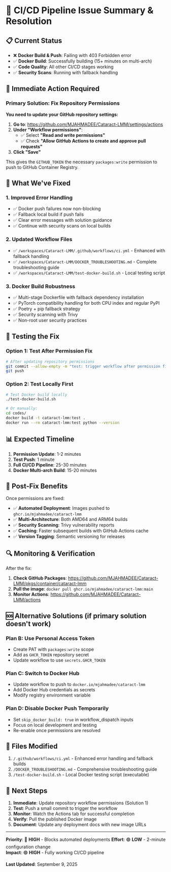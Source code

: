 # 🚨 CI/CD Pipeline Issue Summary & Resolution

## 📋 **Current Status**
- ❌ **Docker Build & Push**: Failing with 403 Forbidden error
- ✅ **Docker Build**: Successfully building (15+ minutes on multi-arch)
- ✅ **Code Quality**: All other CI/CD stages working
- ✅ **Security Scans**: Running with fallback handling

## 🎯 **Immediate Action Required**

### **Primary Solution: Fix Repository Permissions**

**You need to update your GitHub repository settings:**

1. **Go to**: https://github.com/MJAHMADEE/Cataract-LMM/settings/actions
2. **Under "Workflow permissions"**:
   - ✅ Select **"Read and write permissions"**
   - ✅ Check **"Allow GitHub Actions to create and approve pull requests"**
3. **Click "Save"**

This gives the `GITHUB_TOKEN` the necessary `packages:write` permission to push to GitHub Container Registry.

## 🔧 **What We've Fixed**

### **1. Improved Error Handling**
- ✅ Docker push failures now non-blocking
- ✅ Fallback local build if push fails
- ✅ Clear error messages with solution guidance
- ✅ Continue with security scans on local builds

### **2. Updated Workflow Files**
- ✅ `/workspaces/Cataract-LMM/.github/workflows/ci.yml` - Enhanced with fallback handling
- ✅ `/workspaces/Cataract-LMM/DOCKER_TROUBLESHOOTING.md` - Complete troubleshooting guide
- ✅ `/workspaces/Cataract-LMM/test-docker-build.sh` - Local testing script

### **3. Docker Build Robustness**
- ✅ Multi-stage Dockerfile with fallback dependency installation
- ✅ PyTorch compatibility handling for both CPU index and regular PyPI
- ✅ Poetry + pip fallback strategy
- ✅ Security scanning with Trivy
- ✅ Non-root user security practices

## 🧪 **Testing the Fix**

### **Option 1: Test After Permission Fix**
```bash
# After updating repository permissions
git commit --allow-empty -m "test: trigger workflow after permission fix"  
git push
```

### **Option 2: Test Locally First**
```bash
# Test Docker build locally
./test-docker-build.sh

# Or manually:
cd codes/
docker build -t cataract-lmm:test .
docker run --rm cataract-lmm:test python --version
```

## 📊 **Expected Timeline**

1. **Permission Update**: 1-2 minutes
2. **Test Push**: 1 minute  
3. **Full CI/CD Pipeline**: 25-30 minutes
4. **Docker Multi-arch Build**: 15-20 minutes

## 🚀 **Post-Fix Benefits**

Once permissions are fixed:
- ✅ **Automated Deployment**: Images pushed to `ghcr.io/mjahmadee/cataract-lmm`
- ✅ **Multi-Architecture**: Both AMD64 and ARM64 builds
- ✅ **Security Scanning**: Trivy vulnerability reports
- ✅ **Caching**: Faster subsequent builds with GitHub Actions cache
- ✅ **Version Tagging**: Semantic versioning for releases

## 🔍 **Monitoring & Verification**

After the fix:

1. **Check GitHub Packages**: https://github.com/MJAHMADEE/Cataract-LMM/pkgs/container/cataract-lmm
2. **Pull the image**: `docker pull ghcr.io/mjahmadee/cataract-lmm:main`
3. **Monitor Actions**: https://github.com/MJAHMADEE/Cataract-LMM/actions

## 🆘 **Alternative Solutions** (if primary solution doesn't work)

### **Plan B: Use Personal Access Token**
- Create PAT with `packages:write` scope
- Add as `GHCR_TOKEN` repository secret
- Update workflow to use `secrets.GHCR_TOKEN`

### **Plan C: Switch to Docker Hub**
- Update workflow to push to `docker.io/mjahmadee/cataract-lmm`
- Add Docker Hub credentials as secrets
- Modify registry environment variable

### **Plan D: Disable Docker Push Temporarily**
- Set `skip_docker_build: true` in workflow_dispatch inputs
- Focus on local development and testing
- Re-enable once permissions are resolved

## 📝 **Files Modified**

1. `/.github/workflows/ci.yml` - Enhanced error handling and fallback builds
2. `/DOCKER_TROUBLESHOOTING.md` - Comprehensive troubleshooting guide  
3. `/test-docker-build.sh` - Local Docker testing script (executable)

## 🎯 **Next Steps**

1. **Immediate**: Update repository workflow permissions (Solution 1)
2. **Test**: Push a small commit to trigger the workflow
3. **Monitor**: Watch the Actions tab for successful completion
4. **Verify**: Pull the published Docker image
5. **Document**: Update any deployment docs with new image URLs

---

**Priority**: 🔴 **HIGH** - Blocks automated deployments
**Effort**: 🟢 **LOW** - 2-minute configuration change  
**Impact**: 🟢 **HIGH** - Fully working CI/CD pipeline

**Last Updated**: September 9, 2025
